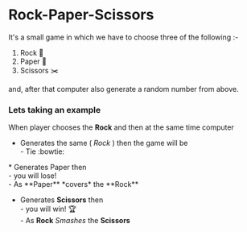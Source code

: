 # Rock-Paper-Scissors
It's a small game in which we have to choose three of the following :-
1. Rock 🥌
2. Paper 📰
3. Scissors ✂️


and, after that computer also generate a random number from above.


### Lets taking an example
When player chooses the **Rock** and then at the same time computer 
   * Generates the same ( *Rock* ) then the game will be <br>
          - Tie :bowtie:
          

<p>
   * Generates Paper then <br>
          - you will lose! <br>
             - As **Paper** *covers* the **Rock** <br>
</p>


   * Generates **Scissors** then <br>
          - you will win! 🏆 <br>
             - As **Rock** *Smashes* the **Scissors** <br>
